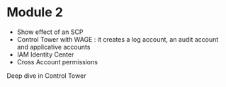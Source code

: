 # Module 2

* Show effect of an SCP
* Control Tower with WAGE : it creates a log account, an audit account and applicative accounts
* IAM Identity Center
* Cross Account permissions

Deep dive in Control Tower